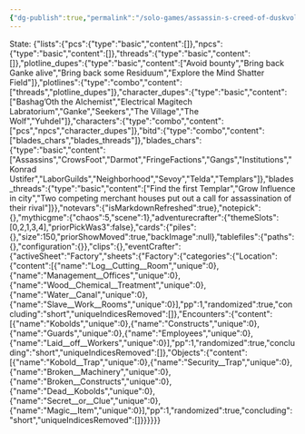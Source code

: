 ```yaml
---
{"dg-publish":true,"permalink":"/solo-games/assassin-s-creed-of-duskvol-bit-d/play/script-backup/"}
---
```


State:
{"lists":{"pcs":{"type":"basic","content":[]},"npcs":{"type":"basic","content":[]},"threads":{"type":"basic","content":[]},"plotline_dupes":{"type":"basic","content":["Avoid bounty","Bring back Ganke alive","Bring back some Residuum","Explore the Mind Shatter Field"]},"plotlines":{"type":"combo","content":["threads","plotline_dupes"]},"character_dupes":{"type":"basic","content":["Bashag’Oth the Alchemist","Electrical Magitech Labratorium","Ganke","Seekers","The Village","The Wolf","Yuhdel"]},"characters":{"type":"combo","content":["pcs","npcs","character_dupes"]},"bitd":{"type":"combo","content":["blades_chars","blades_threads"]},"blades_chars":{"type":"basic","content":["Assassins","CrowsFoot","Darmot","FringeFactions","Gangs","Institutions","Konrad Ustifer","LaborGuilds","Neighborhood","Sevoy","Telda","Templars"]},"blades_threads":{"type":"basic","content":["Find the first Templar","Grow Influence in city","Two competing merchant houses put out a call for assassination of their rival"]}},"notevars":{"isMarkdownRefreshed":true},"notepick":{},"mythicgme":{"chaos":5,"scene":1},"adventurecrafter":{"themeSlots":[0,2,1,3,4],"priorPickWas3":false},"cards":{"piles":{},"size":150,"priorShowMoved":true,"backImage":null},"tablefiles":{"paths":{},"configuration":{}},"clips":{},"eventCrafter":{"activeSheet":"Factory","sheets":{"Factory":{"categories":{"Location":{"content":[{"name":"Log__Cutting__Room","unique":0},{"name":"Management__Offices","unique":0},{"name":"Wood__Chemical__Treatment","unique":0},{"name":"Water__Canal","unique":0},{"name":"Slave__Work__Rooms","unique":0}],"pp":1,"randomized":true,"concluding":"short","uniqueIndicesRemoved":[]},"Encounters":{"content":[{"name":"Kobolds","unique":0},{"name":"Constructs","unique":0},{"name":"Guards","unique":0},{"name":"Employees","unique":0},{"name":"Laid__off__Workers","unique":0}],"pp":1,"randomized":true,"concluding":"short","uniqueIndicesRemoved":[]},"Objects":{"content":[{"name":"Kobold__Trap","unique":0},{"name":"Security__Trap","unique":0},{"name":"Broken__Machinery","unique":0},{"name":"Broken__Constructs","unique":0},{"name":"Dead__Kobolds","unique":0},{"name":"Secret__or__Clue","unique":0},{"name":"Magic__Item","unique":0}],"pp":1,"randomized":true,"concluding":"short","uniqueIndicesRemoved":[]}}}}}}

